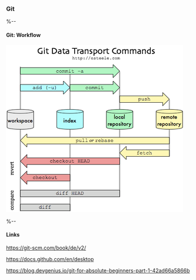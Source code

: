 ### Git 




%--
#### Git: Workflow
![images/git-transport.webp](images/git-transport.webp)

%--
#### Links

https://git-scm.com/book/de/v2/

https://docs.github.com/en/desktop

https://blog.devgenius.io/git-for-absolute-beginners-part-1-42ad66a5866b
